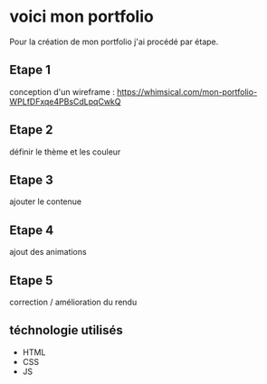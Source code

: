 # voici mon portfolio

Pour la création de mon portfolio j'ai procédé par étape.

## Etape 1 
conception d'un wireframe : https://whimsical.com/mon-portfolio-WPLfDFxqe4PBsCdLpqCwkQ

## Etape 2
définir le thème et les couleur

## Etape 3
ajouter le contenue

## Etape 4
ajout des animations

## Etape 5
correction / amélioration du rendu


## téchnologie utilisés

- HTML
- CSS
- JS
